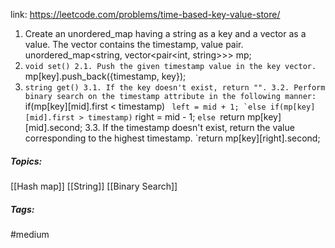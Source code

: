 link: https://leetcode.com/problems/time-based-key-value-store/

1. Create an unordered_map having a string as a key and a vector as a value. The vector contains the timestamp, value pair.
	unordered_map<string, vector<pair<int, string>>> mp;
2. `void set()
	2.1. Push the given timestamp value in the key vector. 
		`mp[key].push_back({timestamp, key});
3. `string get()
	3.1. If the key doesn't exist, return "".
	3.2. Perform binary search on the timestamp attribute in the following manner:
		`if(mp[key][mid].first < timestamp)
		``	left = mid + 1;
		`else if(mp[key][mid].first > timestamp)
		``	right = mid - 1;
		`else
			`return mp[key][mid].second;
	3.3. If the timestamp doesn't exist, return the value corresponding to the highest timestamp.
		`return mp[key][right].second;

##### Topics:
[[Hash map]] [[String]] [[Binary Search]]

##### Tags:
#medium
